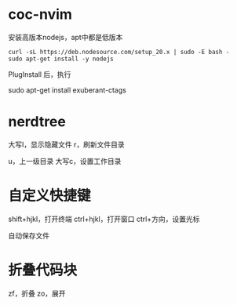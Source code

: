 # coc-nvim

安装高版本nodejs，apt中都是低版本

```
curl -sL https://deb.nodesource.com/setup_20.x | sudo -E bash -
sudo apt-get install -y nodejs
```

PlugInstall 后，执行


sudo apt-get install exuberant-ctags

# nerdtree

大写I，显示隐藏文件
r，刷新文件目录

u，上一级目录
大写c，设置工作目录


# 自定义快捷键
shift+hjkl，打开终端
ctrl+hjkl，打开窗口
ctrl+方向，设置光标

自动保存文件

# 折叠代码块

zf，折叠
zo，展开


